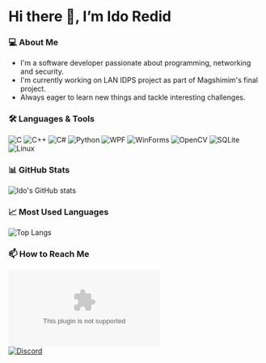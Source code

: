 # Hi there 👋, I’m Ido Redid

### 💻 About Me
- I'm a software developer passionate about programming, networking and security.
- I'm currently working on LAN IDPS project as part of Magshimim's final project.
- Always eager to learn new things and tackle interesting challenges.

### 🛠️ Languages & Tools

![C](https://img.shields.io/badge/C-00599C?logo=c&logoColor=white)
![C++](https://img.shields.io/badge/C++-00599C?logo=cplusplus&logoColor=white)
![C#](https://img.shields.io/badge/C%23-239120?logo=c-sharp&logoColor=white)
![Python](https://img.shields.io/badge/Python-3776AB?logo=python&logoColor=white)
![WPF](https://img.shields.io/badge/WPF-512BD4?logo=dotnet&logoColor=white)
![WinForms](https://img.shields.io/badge/WinForms-512BD4?logo=windows&logoColor=white)
![OpenCV](https://img.shields.io/badge/OpenCV-27338e?logo=opencv&logoColor=white)
![SQLite](https://img.shields.io/badge/SQLite-003B57?logo=sqlite&logoColor=white)
![Linux](https://img.shields.io/badge/Linux-FCC624?logo=linux&logoColor=black)

### 📊 GitHub Stats

![Ido's GitHub stats](https://github-readme-stats.vercel.app/api?username=IdodiDuck&show_icons=true&theme=tokyonight)

### 📈 Most Used Languages

![Top Langs](https://github-readme-stats.vercel.app/api/top-langs/?username=IdodiDuck&layout=compact&theme=tokyonight)

### 📫 How to Reach Me

[![Gmail](https://img.shields.io/badge/Email-ido.redid%40gmail.com?style=flat&logo=gmail&logoColor=white&color=D14836)](mailto:ido.redid@gmail.com)  
[![Discord](https://img.shields.io/badge/Discord-IdodiDuck?style=flat&logo=discord&logoColor=white&color=5865F2)](https://discordapp.com/users/IdodiDuck)

